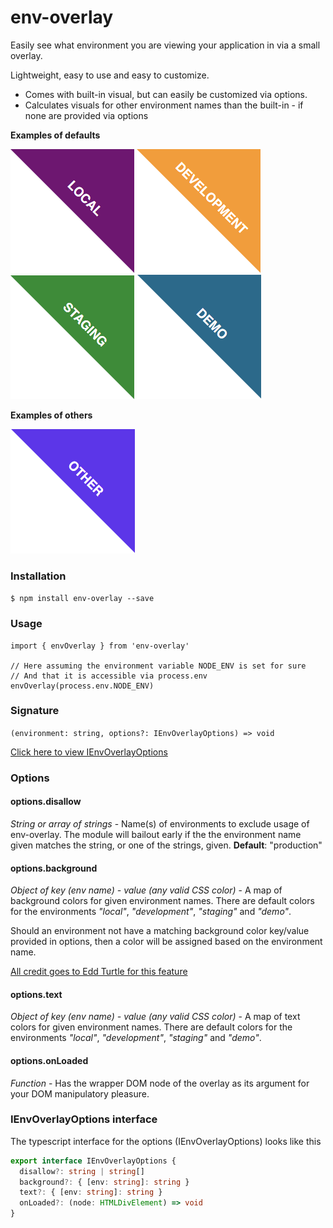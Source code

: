 # env-overlay

Easily see what environment you are viewing your application in via a small overlay.

Lightweight, easy to use and easy to customize.

- Comes with built-in visual, but can easily be customized via options.
- Calculates visuals for other environment names than the built-in - if none are provided via options

**Examples of defaults**

![Local Environment](/images/local.png) ![Development Environment](/images/development.png) ![Staging Environment](/images/staging.png) ![Demo Environment](/images/demo.png)

**Examples of others**

![Other Environment](/images/other.png)

### Installation

`$ npm install env-overlay --save`

### Usage

    import { envOverlay } from 'env-overlay'

    // Here assuming the environment variable NODE_ENV is set for sure
    // And that it is accessible via process.env
    envOverlay(process.env.NODE_ENV)

### Signature

`(environment: string, options?: IEnvOverlayOptions) => void`

[Click here to view IEnvOverlayOptions](#IEnvOverlayOptions)

### Options

#### options.disallow

_String or array of strings_ - Name(s) of environments to exclude usage of env-overlay.
The module will bailout early if the the environment name given matches the string, or one of the strings, given.
**Default**: "production"

#### options.background

_Object of key (env name) - value (any valid CSS color)_ - A map of background colors for given environment names.
There are default colors for the environments _"local"_, _"development"_, _"staging"_ and _"demo"_.

Should an environment not have a matching background color key/value provided in options, then a color will be assigned based on the environment name.

[All credit goes to Edd Turtle for this feature](https://www.designedbyaturtle.co.uk/2014/convert-string-to-hexidecimal-colour-with-javascript-vanilla/)

#### options.text

_Object of key (env name) - value (any valid CSS color)_ - A map of text colors for given environment names.
There are default colors for the environments _"local"_, _"development"_, _"staging"_ and _"demo"_.

#### options.onLoaded

_Function_ - Has the wrapper DOM node of the overlay as its argument for your DOM manipulatory pleasure.

### <a name="IEnvOverlayOptions"></a>IEnvOverlayOptions interface

The typescript interface for the options (IEnvOverlayOptions) looks like this

```typescript
export interface IEnvOverlayOptions {
  disallow?: string | string[]
  background?: { [env: string]: string }
  text?: { [env: string]: string }
  onLoaded?: (node: HTMLDivElement) => void
}
```
